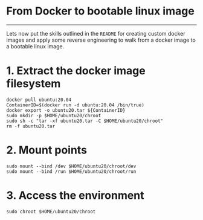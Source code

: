 # From Docker to bootable linux image
---------------------

Lets now put the skills outlined in the `README` for creating custom docker images and apply some reverse engineering to walk from a docker image to a bootable linux image.

# 1. Extract the docker image filesystem

    docker pull ubuntu:20.04
    ContainerID=$(docker run -d ubuntu:20.04 /bin/true)
    docker export -o ubuntu20.tar ${ContainerID}
    sudo mkdir -p $HOME/ubuntu20/chroot
    sudo sh -c "tar -xf ubuntu20.tar -C $HOME/ubuntu20/chroot"
    rm -f ubuntu20.tar
    
# 2. Mount points

    sudo mount --bind /dev $HOME/ubuntu20/chroot/dev  
    sudo mount --bind /run $HOME/ubuntu20/chroot/run

# 3. Access the environment

    sudo chroot $HOME/ubuntu20/chroot

